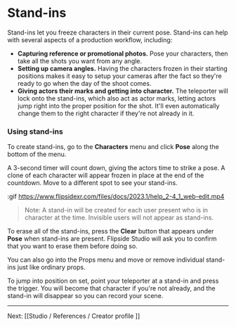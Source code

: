 # Stand-ins

Stand-ins let you freeze characters in their current pose. Stand-ins can help with several aspects of a production workflow, including:

* **Capturing reference or promotional photos.** Pose your characters, then take all the shots you want from any angle.
* **Setting up camera angles.** Having the characters frozen in their starting positions makes it easy to setup your cameras after the fact so they're ready to go when the day of the shoot comes.
* **Giving actors their marks and getting into character.** The teleporter will lock onto the stand-ins, which also act as actor marks, letting actors jump right into the proper position for the shot. It'll even automatically change them to the right character if they're not already in it.

### Using stand-ins

To create stand-ins, go to the **Characters** menu and click **Pose** along the bottom of the menu.

A 3-second timer will count down, giving the actors time to strike a pose. A clone of each character will appear frozen in place at the end of the countdown. Move to a different spot to see your stand-ins.

:gif https://www.flipsidexr.com/files/docs/2023.1/help_2-4_1_web-edit.mp4

> Note: A stand-in will be created for each user present who is in character at the time. Invisible users will not appear as stand-ins.

To erase all of the stand-ins, press the **Clear** button that appears under **Pose** when stand-ins are present. Flipside Studio will ask you to confirm that you want to erase them before doing so.

You can also go into the Props menu and move or remove individual stand-ins just like ordinary props.

To jump into position on set, point your teleporter at a stand-in and press the trigger. You will become that character if you're not already, and the stand-in will disappear so you can record your scene.

---

Next: [[Studio / References / Creator profile ]]

